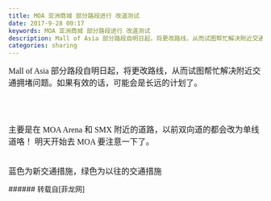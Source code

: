 ```yaml
---
title: MOA 亚洲商城 部分路段进行 改道测试
date: 2017-9-28 00:17
keywords: MOA 亚洲商城 部分路段进行 改道测试
description: Mall of Asia 部分路段自明日起，将更改路线，从而试图帮忙解决附近交通拥堵问题。如果有效的话，可能会是长远的计划了。主要是在 MOA Arena 和 SMX 附近的道路，以前双向道的都会改为单线道咯！ 明天开始去 MOA 要注意一下了。蓝色为新交通措施，绿色为以往的交通措施
categories: sharing
---
```

<td class="t_f" id="postmessage_904148">

<font face="微软雅黑"><font size="3">Mall of Asia 部分路段自明日起，将更改路线，从而试图帮忙解决附近交通拥堵问题。如果有效的话，可能会是长远的计划了。</font></font><br/>
<font face="微软雅黑"><font size="3"><br/>
</font></font><br/>
<img alt="" border="0" class="zoom" data-cf-modified-4f9ca8c5dbedbb9f5b66d900-="" file="https://scontent.fmnl4-6.fna.fbcdn.net/v/t1.0-9/21766480_10155813188428804_2551047651883587713_n.jpg?_nc_eui2=v1%3AAeGkvx7eYbQlziN2EF1cuYZX4qnz7FATLY7h5oNHELZild7KgM_94x0V4XKLPN3UXKW7nTH_2cFKLgog8mk2Tgb8lfeMGxissPszQQjeybQZOw&amp;oh=7bd751f2ffff149d145069033e83904a&amp;oe=5A4EB27E" id="aimg_rr887" lazyloadthumb="1" onclick="" onmouseover="" src="https://scontent.fmnl4-6.fna.fbcdn.net/v/t1.0-9/21766480_10155813188428804_2551047651883587713_n.jpg?_nc_eui2=v1%3AAeGkvx7eYbQlziN2EF1cuYZX4qnz7FATLY7h5oNHELZild7KgM_94x0V4XKLPN3UXKW7nTH_2cFKLgog8mk2Tgb8lfeMGxissPszQQjeybQZOw&amp;oh=7bd751f2ffff149d145069033e83904a&amp;oe=5A4EB27E"/><br/>
<br/>
<img alt="" border="0" class="zoom" data-cf-modified-4f9ca8c5dbedbb9f5b66d900-="" file="https://scontent.fmnl4-6.fna.fbcdn.net/v/t1.0-9/22046128_10155813188593804_6004077689687847974_n.jpg?_nc_eui2=v1%3AAeFFc3txfL3-SjPIIJ6C1im7OiwW8tahJHc3k7Ef5hqkrJgiPFLWss3LWEmrAsRobYAPpw37t1ww7PmPKKIH63JkaaFqpG_GIHWUoT5foBBCfw&amp;oh=e6ae1bd4478f32a25cb086c31968410b&amp;oe=5A54B319" id="aimg_EB6ZZ" lazyloadthumb="1" onclick="" onmouseover="" src="https://scontent.fmnl4-6.fna.fbcdn.net/v/t1.0-9/22046128_10155813188593804_6004077689687847974_n.jpg?_nc_eui2=v1%3AAeFFc3txfL3-SjPIIJ6C1im7OiwW8tahJHc3k7Ef5hqkrJgiPFLWss3LWEmrAsRobYAPpw37t1ww7PmPKKIH63JkaaFqpG_GIHWUoT5foBBCfw&amp;oh=e6ae1bd4478f32a25cb086c31968410b&amp;oe=5A54B319"/><br/>
<br/>
<font face="微软雅黑"><font size="3">主要是在 MOA Arena 和 SMX 附近的道路，以前双向道的都会改为单线道咯！ 明天开始去 MOA 要注意一下了。</font></font><br/>
<font face="微软雅黑"><font size="3"><br/>
</font></font><br/>
<font face="微软雅黑"><font size="3">蓝色为新交通措施，绿色为以往的交通措施</font></font><br/>
</td>
###### 转载自[菲龙网]